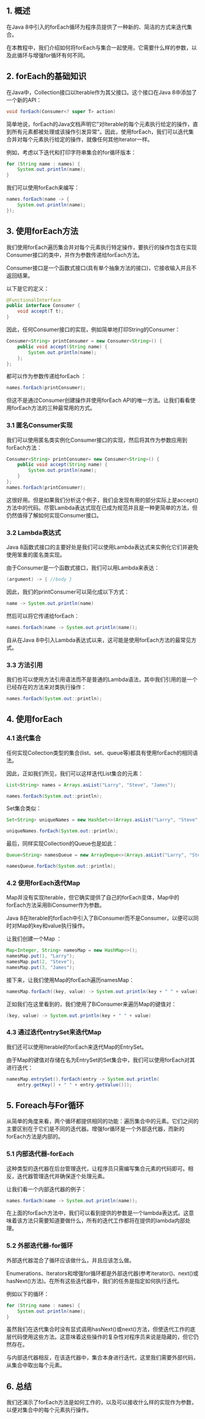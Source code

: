 ## 1. 概述

在Java 8中引入的forEach循环为程序员提供了一种新的、简洁的方式来迭代集合。

在本教程中，我们介绍如何将forEach与集合一起使用，它需要什么样的参数，以及此循环与增强for循环有何不同。

## 2. forEach的基础知识

在Java中，Collection接口以Iterable作为其父接口。这个接口在Java 8中添加了一个新的API：

```java
void forEach(Consumer<? super T> action)
```

简单地说，forEach的Java文档声明它”对Iterable的每个元素执行给定的操作，直到所有元素都被处理或该操作引发异常“。因此，使用forEach，我们可以迭代集合并对每个元素执行给定的操作，就像任何其他Iterator一样。

例如，考虑以下迭代和打印字符串集合的for循环版本：

```java
for (String name : names) {
    System.out.println(name);
}
```

我们可以使用forEach来编写：

```java
names.forEach(name -> {
    System.out.println(name);
});
```

## 3. 使用forEach方法

我们使用forEach遍历集合并对每个元素执行特定操作，要执行的操作包含在实现Consumer接口的类中，并作为参数传递给forEach方法。

Consumer接口是一个函数式接口(具有单个抽象方法的接口)，它接收输入并且不返回结果。

以下是它的定义：

```java
@FunctionalInterface
public interface Consumer {
    void accept(T t);
}
```

因此，任何Consumer接口的实现，例如简单地打印String的Consumer：

```java
Consumer<String> printConsumer = new Consumer<String>() {
    public void accept(String name) {
        System.out.println(name);
    };
};
```

都可以作为参数传递给forEach ：

```java
names.forEach(printConsumer);
```

但这不是通过Consumer创建操作并使用forEach API的唯一方法。让我们看看使用forEach方法的三种最常用的方式。

### 3.1 匿名Consumer实现

我们可以使用匿名类实例化Consumer接口的实现，然后将其作为参数应用到forEach方法：

```java
Consumer<String> printConsumer= new Consumer<String>() {
    public void accept(String name) {
        System.out.println(name);
    }
};
names.forEach(printConsumer);
```

这很好用。但是如果我们分析这个例子，我们会发现有用的部分实际上是accept()方法中的代码。尽管Lambda表达式现在已成为规范并且是一种更简单的方法，但仍然值得了解如何实现Consumer接口。

### 3.2 Lambda表达式

Java 8函数式接口的主要好处是我们可以使用Lambda表达式来实例化它们并避免使用笨重的匿名类实现。

由于Consumer是一个函数式接口，我们可以用Lambda来表达：

```java
(argument) -> { //body }
```

因此，我们的printConsumer可以简化成以下方式：

```java
name -> System.out.println(name)
```

然后可以将它传递给forEach：

```java
names.forEach(name -> System.out.println(name));
```

自从在Java 8中引入Lambda表达式以来，这可能是使用forEach方法的最常见方式。

### 3.3 方法引用

我们也可以使用方法引用语法而不是普通的Lambda语法，其中我们引用的是一个已经存在的方法来对类执行操作：

```java
names.forEach(System.out::println);
```

## 4. 使用forEach

### 4.1 迭代集合

任何实现Collection类型的集合(list、set、queue等)都具有使用forEach的相同语法。

因此，正如我们所见，我们可以这样迭代List集合的元素：

```java
List<String> names = Arrays.asList("Larry", "Steve", "James");

names.forEach(System.out::println);
```

Set集合类似：

```java
Set<String> uniqueNames = new HashSet<>(Arrays.asList("Larry", "Steve", "James"));

uniqueNames.forEach(System.out::println);
```

最后，同样实现Collection的Queue也是如此：

```java
Queue<String> namesQueue = new ArrayDeque<>(Arrays.asList("Larry", "Steve", "James"));

namesQueue.forEach(System.out::println);
```

### 4.2 使用forEach迭代Map

Map并没有实现Iterable，但它确实提供了自己的forEach变体，Map中的forEach方法采用BiConsumer作为参数。

Java 8在Iterable的forEach中引入了BiConsumer而不是Consumer，以便可以同时对Map的key和value执行操作。

让我们创建一个Map ：

```java
Map<Integer, String> namesMap = new HashMap<>();
namesMap.put(1, "Larry");
namesMap.put(2, "Steve");
namesMap.put(3, "James");
```

 接下来，让我们使用Map的forEach遍历namesMap：

```java
namesMap.forEach((key, value) -> System.out.println(key + " " + value));
```

正如我们在这里看到的，我们使用了BiConsumer来遍历Map的键值对：

```java
(key, value) -> System.out.println(key + " " + value)
```

### 4.3 通过迭代entrySet来迭代Map

我们还可以使用Iterable的forEach来迭代Map的EntrySet。

由于Map的键值对存储在名为EntrySet的Set集合中，我们可以使用forEach对其进行迭代：

```java
namesMap.entrySet().forEach(entry -> System.out.println(
    entry.getKey() + " " + entry.getValue()));
```

## 5. Foreach与For循环

从简单的角度来看，两个循环都提供相同的功能：遍历集合中的元素。它们之间的主要区别在于它们是不同的迭代器。增强for循环是一个外部迭代器，而新的forEach方法是内部的。

### 5.1 内部迭代器-forEach

这种类型的迭代器在后台管理迭代，让程序员只需编写集合元素的代码即可。相反，迭代器管理迭代并确保逐个处理元素。

让我们看一个内部迭代器的例子：

```java
names.forEach(name -> System.out.println(name));
```

在上面的forEach方法中，我们可以看到提供的参数是一个lambda表达式。这意味着该方法只需要知道要做什么，所有的迭代工作都将在提供的lambda内部处理。

### 5.2 外部迭代器-for循环

外部迭代器混合了循环应该做什么，并且应该怎么做。

Enumerations、Iterators和增强for循环都是外部迭代器(参考iterator()、next()或hasNext()方法)。在所有这些迭代器中，我们的任务是指定如何执行迭代。

例如以下的循环：

```java
for (String name : names) {
    System.out.println(name);
}
```

虽然我们在迭代集合时没有显式调用hasNext()或next()方法，但使迭代工作的底层代码使用这些方法。这意味着这些操作的复杂性对程序员来说是隐藏的，但它仍然存在。

与内部迭代器相反，在该迭代器中，集合本身进行迭代，这里我们需要外部代码，从集合中取出每个元素。

## 6. 总结

我们还演示了forEach方法是如何工作的，以及可以接收什么样的实现作为参数，以便对集合中的每个元素执行操作。